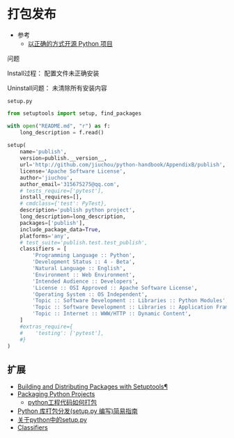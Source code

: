 # 打包发布

* 参考
  * [以正确的方式开源 Python 项目](https://www.oschina.net/translate/open-sourcing-a-python-project-the-right-way)

问题

Install过程： 配置文件未正确安装

Uninstall问题： 未清除所有安装内容

`setup.py`

```python
from setuptools import setup, find_packages

with open("README.md", "r") as f:
    long_description = f.read()
    
setup(
    name='publish',
    version=publish.__version__,
    url='http://github.com/jiuchou/python-handbook/AppendixB/publish',
    license='Apache Software License',
    author='jiuchou',
    author_email='315675275@qq.com',
    # tests_require=['pytest'],
    install_requires=[],
    # cmdclass={'test': PyTest},
    description='publish python project',
    long_description=long_description,
    packages=['publish'],
    include_package_data=True,
    platforms='any',
    # test_suite='publish.test.test_publish',
    classifiers = [
        'Programming Language :: Python',
        'Development Status :: 4 - Beta',
        'Natural Language :: English',
        'Environment :: Web Environment',
        'Intended Audience :: Developers',
        'License :: OSI Approved :: Apache Software License',
        'Operating System :: OS Independent',
        'Topic :: Software Development :: Libraries :: Python Modules',
        'Topic :: Software Development :: Libraries :: Application Frameworks',
        'Topic :: Internet :: WWW/HTTP :: Dynamic Content',
    ]
    #extras_require={
    #    'testing': ['pytest'],
    #}
)
```



## 扩展

* [Building and Distributing Packages with Setuptools](https://setuptools.readthedocs.io/en/latest/setuptools.html#id4)[¶](https://setuptools.readthedocs.io/en/latest/setuptools.html#building-and-distributing-packages-with-setuptools)
* [Packaging Python Projects](https://packaging.python.org/tutorials/packaging-projects/#packaging-python-projects)
  * [python工程代码如何打包](https://blog.csdn.net/weixin_39202719/article/details/81905326)
* [Python 库打包分发(setup.py 编写)简易指南](http://blog.konghy.cn/2018/04/29/setup-dot-py/)
* [关于python中的setup.py](http://python.jobbole.com/82077/)
* [Classifiers](https://pypi.org/classifiers/)

